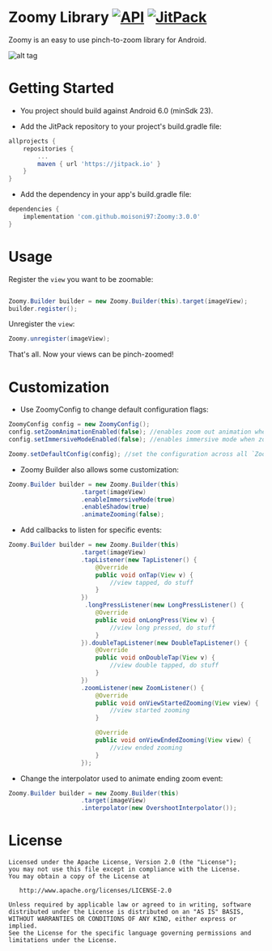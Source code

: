 # Zoomy Library [![API](https://img.shields.io/badge/API-23%2B-brightgreen.svg?style=flat)](https://android-arsenal.com/api?level=23) [![JitPack](https://jitpack.io/v/moisoni97/Zoomy.svg)](https://jitpack.io/#moisoni97/Zoomy)
Zoomy is an easy to use pinch-to-zoom library for Android.

![alt tag](art/zoomy-sample.gif)


# Getting Started

* You project should build against Android 6.0 (minSdk 23).

* Add the JitPack repository to your project's build.gradle file:

```gradle
allprojects {
    repositories {
        ...
        maven { url 'https://jitpack.io' }
    }
}
```

* Add the dependency in your app's build.gradle file:

```gradle
dependencies {
    implementation 'com.github.moisoni97:Zoomy:3.0.0'
}
```

# Usage

Register the `view` you want to be zoomable:

```java

Zoomy.Builder builder = new Zoomy.Builder(this).target(imageView);
builder.register();
```

Unregister the `view`:

```java
Zoomy.unregister(imageView);
```

That's all. Now your views can be pinch-zoomed!

# Customization

* Use ZoomyConfig to change default configuration flags:

```java
ZoomyConfig config = new ZoomyConfig();
config.setZoomAnimationEnabled(false); //enables zoom out animation when view is released
config.setImmersiveModeEnabled(false); //enables immersive mode when zooming a view

Zoomy.setDefaultConfig(config); //set the configuration across all `Zoomy` registered views
```

* Zoomy Builder also allows some customization:

```java
Zoomy.Builder builder = new Zoomy.Builder(this)
                    .target(imageView)
                    .enableImmersiveMode(true)
                    .enableShadow(true)
                    .animateZooming(false);
```

* Add callbacks to listen for specific events:

```java
Zoomy.Builder builder = new Zoomy.Builder(this)
                    .target(imageView)
                    .tapListener(new TapListener() {
                        @Override
                        public void onTap(View v) {
                            //view tapped, do stuff
                        }
                    })
                     .longPressListener(new LongPressListener() {
                        @Override
                        public void onLongPress(View v) {
                            //view long pressed, do stuff
                        }
                    }).doubleTapListener(new DoubleTapListener() {
                        @Override
                        public void onDoubleTap(View v) {
                            //view double tapped, do stuff
                        }
                    })
                    .zoomListener(new ZoomListener() {
                        @Override
                        public void onViewStartedZooming(View view) {
                            //view started zooming
                        }

                        @Override
                        public void onViewEndedZooming(View view) {
                            //view ended zooming
                        }
                    });
```

* Change the interpolator used to animate ending zoom event:

```java
Zoomy.Builder builder = new Zoomy.Builder(this)
                    .target(imageView)
                    .interpolator(new OvershootInterpolator());
```

License
=======

    Licensed under the Apache License, Version 2.0 (the "License");
    you may not use this file except in compliance with the License.
    You may obtain a copy of the License at

       http://www.apache.org/licenses/LICENSE-2.0

    Unless required by applicable law or agreed to in writing, software
    distributed under the License is distributed on an "AS IS" BASIS,
    WITHOUT WARRANTIES OR CONDITIONS OF ANY KIND, either express or implied.
    See the License for the specific language governing permissions and
    limitations under the License.